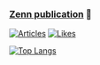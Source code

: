 ### [Zenn publication](https://zenn.dev/mylifeasjosh) 📘
[![Articles](https://badgen.org/img/zenn/mylifeasjosh/articles?style=for-the-badge)](https://zenn.dev/mylifeasjosh) [![Likes](https://badgen.org/img/zenn/mylifeasjosh/likes?style=for-the-badge)](https://zenn.dev/mylifeasjosh)
<br />

  
[![Top Langs](https://github-readme-stats.vercel.app/api/top-langs/?username=undesicimo)](https://github.com/anuraghazra/github-readme-stats)
